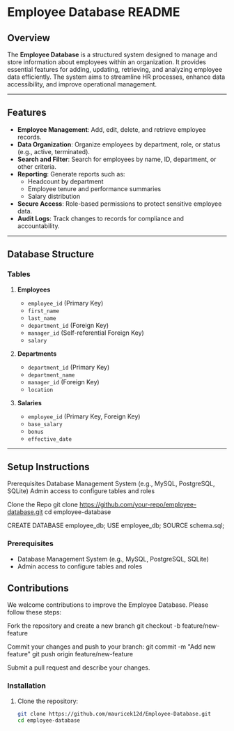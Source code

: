 # Employee Database README

## Overview

The **Employee Database** is a structured system designed to manage and store information about employees within an organization. It provides essential features for adding, updating, retrieving, and analyzing employee data efficiently. The system aims to streamline HR processes, enhance data accessibility, and improve operational management.

---

## Features

- **Employee Management**: Add, edit, delete, and retrieve employee records.
- **Data Organization**: Organize employees by department, role, or status (e.g., active, terminated).
- **Search and Filter**: Search for employees by name, ID, department, or other criteria.
- **Reporting**: Generate reports such as:
  - Headcount by department
  - Employee tenure and performance summaries
  - Salary distribution
- **Secure Access**: Role-based permissions to protect sensitive employee data.
- **Audit Logs**: Track changes to records for compliance and accountability.

---

## Database Structure

### Tables

1. **Employees**
   - `employee_id` (Primary Key)
   - `first_name`
   - `last_name`
   - `department_id` (Foreign Key)
   - `manager_id` (Self-referential Foreign Key)
   - `salary`

2. **Departments**
   - `department_id` (Primary Key)
   - `department_name`
   - `manager_id` (Foreign Key)
   - `location`

3. **Salaries**
   - `employee_id` (Primary Key, Foreign Key)
   - `base_salary`
   - `bonus`
   - `effective_date`

---

## Setup Instructions

Prerequisites
Database Management System (e.g., MySQL, PostgreSQL, SQLite)
Admin access to configure tables and roles

Clone the Repo
git clone https://github.com/your-repo/employee-database.git
cd employee-database


CREATE DATABASE employee_db;
USE employee_db;
SOURCE schema.sql;


### Prerequisites

- Database Management System (e.g., MySQL, PostgreSQL, SQLite)
- Admin access to configure tables and roles

## Contributions
We welcome contributions to improve the Employee Database. Please follow these steps:

Fork the repository and create a new branch
git checkout -b feature/new-feature

Commit your changes and push to your branch:
git commit -m "Add new feature"
git push origin feature/new-feature

Submit a pull request and describe your changes.





### Installation

1. Clone the repository:
   ```bash
   git clone https://github.com/mauricek12d/Employee-Database.git
   cd employee-database







